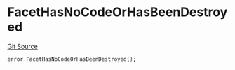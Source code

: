 # FacetHasNoCodeOrHasBeenDestroyed
[Git Source](https://github.com/thrackle-io/aquifi-rules-v1/blob/00cdc21330585fccf9dc326a2f7aeba02706eb37/src/protocol/economic/ruleProcessor/RuleProcessorDiamond.sol)


```solidity
error FacetHasNoCodeOrHasBeenDestroyed();
```

